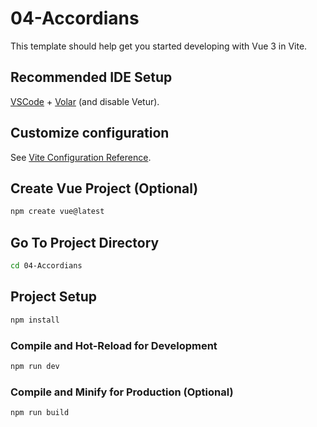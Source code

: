 # 04-Accordians

This template should help get you started developing with Vue 3 in Vite.

## Recommended IDE Setup

[VSCode](https://code.visualstudio.com/) + [Volar](https://marketplace.visualstudio.com/items?itemName=Vue.volar) (and disable Vetur).

## Customize configuration

See [Vite Configuration Reference](https://vitejs.dev/config/).

## Create Vue Project (Optional)

```sh
npm create vue@latest
```
## Go To Project Directory

```sh
cd 04-Accordians
```

## Project Setup

```sh
npm install
```

### Compile and Hot-Reload for Development

```sh
npm run dev
```

### Compile and Minify for Production (Optional)

```sh
npm run build
```
